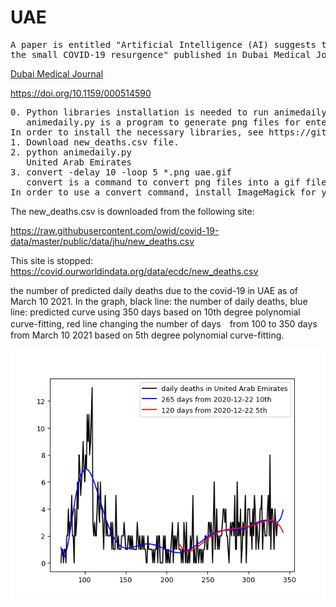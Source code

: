 # UAE
<pre>
A paper is entitled "Artificial Intelligence (AI) suggests that UAE needs to mitigate 
the small COVID-19 resurgence" published in Dubai Medical Journal in April 2021:
</pre>
<a href="https://doi.org/10.1159/000514590"> Dubai Medical Journal</a>

https://doi.org/10.1159/000514590
<pre>
0. Python libraries installation is needed to run animedaily.py
   animedaily.py is a program to generate png files for entered Country.
In order to install the necessary libraries, see https://github.com/ytakefuji/python-novice
1. Download new_deaths.csv file.
2. python animedaily.py
   United Arab Emirates
3. convert -delay 10 -loop 5 *.png uae.gif
   convert is a command to convert png files into a gif file
In order to use a convert command, install ImageMagick for your OS.
</pre>


The new_deaths.csv is downloaded from the following site: 

https://raw.githubusercontent.com/owid/covid-19-data/master/public/data/jhu/new_deaths.csv

This site is stopped: 
https://covid.ourworldindata.org/data/ecdc/new_deaths.csv

the number of predicted daily deaths due to the covid-19 in UAE as of March 10 2021.
In the graph, black line: the number of daily deaths, blue line: predicted curve using 350 days based on 10th degree polynomial curve-fitting, red line changing the number of days　from 100 to 350 days from March 10 2021 based on 5th degree polynomial curve-fitting.

<img src='uae.gif' height=400 width=600>
